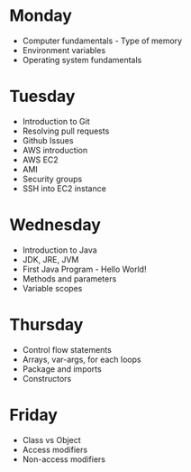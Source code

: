 # Monday

- Computer fundamentals - Type of memory
- Environment variables
- Operating system fundamentals

# Tuesday

- Introduction to Git
- Resolving pull requests
- Github Issues
- AWS introduction
- AWS EC2
- AMI
- Security groups
- SSH into EC2 instance

# Wednesday

- Introduction to Java
- JDK, JRE, JVM
- First Java Program - Hello World!
- Methods and parameters
- Variable scopes

# Thursday

- Control flow statements
- Arrays, var-args, for each loops
- Package and imports
- Constructors

# Friday
- Class vs Object
- Access modifiers
- Non-access modifiers